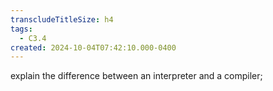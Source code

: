 ```yaml
---
transcludeTitleSize: h4
tags:
  - C3.4
created: 2024-10-04T07:42:10.000-0400
---
```

explain the difference between an interpreter and a compiler;